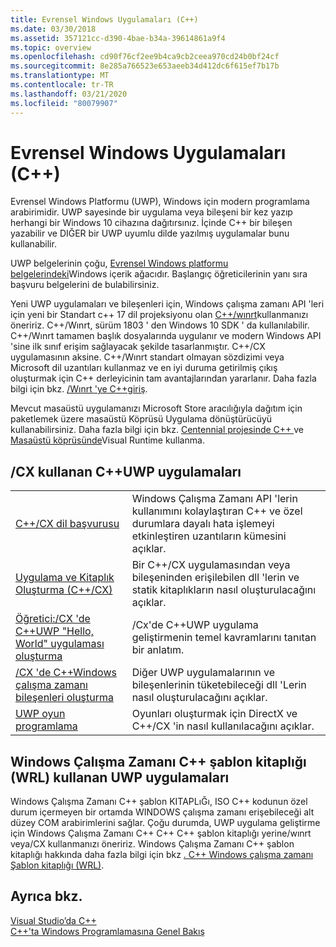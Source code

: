 ```yaml
---
title: Evrensel Windows Uygulamaları (C++)
ms.date: 03/30/2018
ms.assetid: 357121cc-d390-4bae-b34a-39614861a9f4
ms.topic: overview
ms.openlocfilehash: cd90f76cf2ee9b4ca9cb2ceea970cd24b0bf24cf
ms.sourcegitcommit: 8e285a766523e653aeeb34d412dc6f615ef7b17b
ms.translationtype: MT
ms.contentlocale: tr-TR
ms.lasthandoff: 03/21/2020
ms.locfileid: "80079907"
---
```

# <a name="universal-windows-apps-c"></a>Evrensel Windows Uygulamaları (C++)

Evrensel Windows Platformu (UWP), Windows için modern programlama arabirimidir. UWP sayesinde bir uygulama veya bileşeni bir kez yazıp herhangi bir Windows 10 cihazına dağıtırsınız. İçinde C++ bir bileşen yazabilir ve DIĞER bir UWP uyumlu dilde yazılmış uygulamalar bunu kullanabilir.

UWP belgelerinin çoğu, [Evrensel Windows platformu belgelerindeki](/windows/uwp/)Windows içerik ağacıdır. Başlangıç öğreticilerinin yanı sıra başvuru belgelerini de bulabilirsiniz.

Yeni UWP uygulamaları ve bileşenleri için, Windows çalışma zamanı API 'leri için yeni bir Standart c++ 17 dil projeksiyonu olan [ C++/wınrt](/windows/uwp/cpp-and-winrt-apis/)kullanmanızı öneririz. C++/Wınrt, sürüm 1803 ' den Windows 10 SDK ' da kullanılabilir. C++/Wınrt tamamen başlık dosyalarında uygulanır ve modern Windows API 'sine ilk sınıf erişim sağlayacak şekilde tasarlanmıştır. C++/CX uygulamasının aksine. C++/Wınrt standart olmayan sözdizimi veya Microsoft dil uzantıları kullanmaz ve en iyi duruma getirilmiş çıkış oluşturmak için C++ derleyicinin tam avantajlarından yararlanır. Daha fazla bilgi için bkz. [/Wınrt 'ye C++giriş](/windows/uwp/cpp-and-winrt-apis/intro-to-using-cpp-with-winrt).

Mevcut masaüstü uygulamanızı Microsoft Store aracılığıyla dağıtım için paketlemek üzere masaüstü Köprüsü Uygulama dönüştürücüyü kullanabilirsiniz. Daha fazla bilgi için bkz. [Centennial projesinde C++ ](https://blogs.msdn.microsoft.com/vcblog/2016/07/07/using-visual-c-runtime-in-centennial-project) ve [Masaüstü köprüsünde](/windows/uwp/porting/desktop-to-uwp-root)Visual Runtime kullanma.

## <a name="uwp-apps-that-use-ccx"></a>/CX kullanan C++UWP uygulamaları

|||
|-|-|
|[C++/CX dil başvurusu](visual-c-language-reference-c-cx.md)|Windows Çalışma Zamanı API 'lerin kullanımını kolaylaştıran C++ ve özel durumlara dayalı hata işlemeyi etkinleştiren uzantıların kümesini açıklar.|
|[Uygulama ve Kitaplık Oluşturma (C++/CX)](building-apps-and-libraries-c-cx.md)|Bir C++/CX uygulamasından veya bileşeninden erişilebilen dll 'lerin ve statik kitaplıkların nasıl oluşturulacağını açıklar.|
|[Öğretici:/CX 'de C++UWP "Hello, World" uygulaması oluşturma](/windows/uwp/get-started/create-a-basic-windows-10-app-in-cpp)|/Cx'de C++UWP uygulama geliştirmenin temel kavramlarını tanıtan bir anlatım. |
|[/CX 'de C++Windows çalışma zamanı bileşenleri oluşturma](/windows/uwp/winrt-components/creating-windows-runtime-components-in-cpp)|Diğer UWP uygulamalarının ve bileşenlerinin tüketebileceği dll 'Lerin nasıl oluşturulacağını açıklar.|
|[UWP oyun programlama](/windows/uwp/gaming/)|Oyunları oluşturmak için DirectX ve C++/CX 'in nasıl kullanılacağını açıklar.|

## <a name="uwp-apps-that-use-the-windows-runtime-c-template-library-wrl"></a>Windows Çalışma Zamanı C++ şablon kitaplığı (WRL) kullanan UWP uygulamaları

Windows Çalışma Zamanı C++ şablon KITAPLıĞı, ISO C++ kodunun özel durum içermeyen bir ortamda WINDOWS çalışma zamanı erişebileceği alt düzey COM arabirimlerini sağlar. Çoğu durumda, UWP uygulama geliştirme için Windows Çalışma Zamanı C++ C++ C++ şablon kitaplığı yerine/wınrt veya/CX kullanmanızı öneririz. Windows Çalışma Zamanı C++ şablon kitaplığı hakkında daha fazla bilgi için bkz [. C++ Windows çalışma zamanı Şablon kitaplığı (WRL)](wrl/windows-runtime-cpp-template-library-wrl.md).

## <a name="see-also"></a>Ayrıca bkz.

[Visual Studio’da C++](../overview/visual-cpp-in-visual-studio.md)<br/>
[C++'ta Windows Programlamasına Genel Bakış](../windows/overview-of-windows-programming-in-cpp.md)<br/>